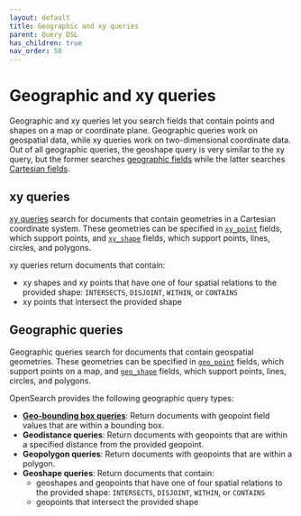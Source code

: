 ```yaml
---
layout: default
title: Geographic and xy queries
parent: Query DSL
has_children: true
nav_order: 50
---
```


# Geographic and xy queries

Geographic and xy queries let you search fields that contain points and shapes on a map or coordinate plane. Geographic queries work on geospatial data, while xy queries work on two-dimensional coordinate data. Out of all geographic queries, the geoshape query is very similar to the xy query, but the former searches [geographic fields]({{site.url}}{{site.baseurl}}/opensearch/supported-field-types/geographic) while the latter searches [Cartesian fields]({{site.url}}{{site.baseurl}}/opensearch/supported-field-types/xy).

## xy queries

[xy queries]({{site.url}}{{site.baseurl}}/opensearch/query-dsl/geo-and-xy/xy) search for documents that contain geometries in a Cartesian coordinate system. These geometries can be specified in [`xy_point`]({{site.url}}{{site.baseurl}}/opensearch/supported-field-types/xy-point) fields, which support points, and [`xy_shape`]({{site.url}}{{site.baseurl}}/opensearch/supported-field-types/xy-shape) fields, which support points, lines, circles, and polygons. 

xy queries return documents that contain:
- xy shapes and xy points that have one of four spatial relations to the provided shape: `INTERSECTS`, `DISJOINT`, `WITHIN`, or `CONTAINS`
- xy points that intersect the provided shape

## Geographic queries

Geographic queries search for documents that contain geospatial geometries. These geometries can be specified in [`geo_point`]({{site.url}}{{site.baseurl}}/opensearch/supported-field-types/geo-point) fields, which support points on a map, and [`geo_shape`]({{site.url}}{{site.baseurl}}/opensearch/supported-field-types/geo-shape) fields, which support points, lines, circles, and polygons. 

OpenSearch provides the following geographic query types:

- [**Geo-bounding box queries**]({{site.url}}{{site.baseurl}}/opensearch/query-dsl/geo-and-xy/geo-bounding-box/): Return documents with geopoint field values that are within a bounding box. 
- **Geodistance queries**: Return documents with geopoints that are within a specified distance from the provided geopoint.
- **Geopolygon queries**: Return documents with geopoints that are within a polygon.
- **Geoshape queries**: Return documents that contain:
    - geoshapes and geopoints that have one of four spatial relations to the provided shape: `INTERSECTS`, `DISJOINT`, `WITHIN`, or `CONTAINS`
    - geopoints that intersect the provided shape